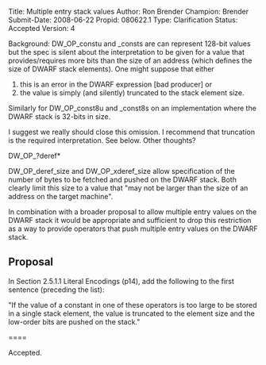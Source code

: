Title:       Multiple entry stack values
Author:      Ron Brender
Champion:    Brender
Submit-Date: 2008-06-22
Propid:      080622.1
Type:        Clarification
Status:      Accepted
Version:     4

Background:
DW_OP_constu and _consts are can represent 128-bit values but the
spec is silent about the interpretation to be given for a value that
provides/requires more bits than the size of an address (which defines
the size of DWARF stack elements). One might suppose that either
1) this is an error in the DWARF expression [bad producer] or
2) the value is simply (and silently) truncated to the stack element
size.

Similarly for DW_OP_const8u and _const8s on an implementation where
the DWARF stack is 32-bits in size.

I suggest we really should close this omission. I recommend that
truncation is the required interpretation. See below. Other thoughts?

DW_OP_?deref*

DW_OP_deref_size and DW_OP_xderef_size allow specification of the
number of bytes to be fetched and pushed on the DWARF stack. Both
clearly limit this size to a value that "may not be larger than the
size of an address on the target machine".

In combination with a broader proposal to allow multiple entry
values on the DWARF stack it would be appropriate and sufficient to
drop this restriction as a way to provide operators that push multiple
entry values on the DWARF stack.

Proposal
--------

In Section 2.5.1.1 Literal Encodings (p14), add the following to the
first sentence (preceding the list):

   "If the value of a constant in one of these operators is too large
   to be stored in a single stack element, the value is truncated to
   the element size and the low-order bits are pushed on the stack."


====

Accepted.
